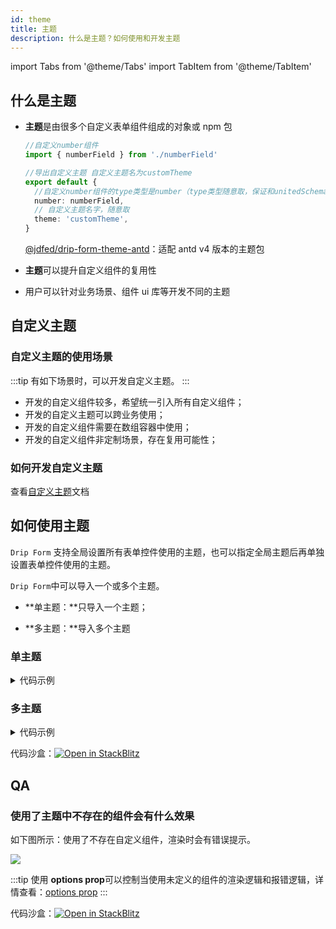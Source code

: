 ```yaml
---
id: theme
title: 主题
description: 什么是主题？如何使用和开发主题
---
```


import Tabs from '@theme/Tabs'
import TabItem from '@theme/TabItem'

## 什么是主题

- **主题**是由很多个自定义表单组件组成的对象或 npm 包

  <Tabs>
  <TabItem value="object" label="主题对象">

  ```ts
  //自定义number组件
  import { numberField } from './numberField'

  //导出自定义主题 自定义主题名为customTheme
  export default {
    //自定义number组件的type类型是number（type类型随意取，保证和unitedSchema中ui.type一致即可）
    number: numberField,
    // 自定义主题名字，随意取
    theme: 'customTheme',
  }
  ```

  </TabItem>
  <TabItem value="npm" label="主题npm包">

  [@jdfed/drip-form-theme-antd](https://github.com/JDFED/drip-form/tree/dev/packages/drip-form-theme-antd)：适配 antd v4 版本的主题包

  </TabItem>
  </Tabs>

- **主题**可以提升自定义组件的复用性
- 用户可以针对业务场景、组件 ui 库等开发不同的主题

## 自定义主题

### 自定义主题的使用场景

:::tip 有如下场景时，可以开发自定义主题。
:::

- 开发的自定义组件较多，希望统一引入所有自定义组件；
- 开发的自定义主题可以跨业务使用；
- 开发的自定义组件需要在数组容器中使用；
- 开发的自定义组件非定制场景，存在复用可能性；

### 如何开发自定义主题

查看[自定义主题](../advanced/customTheme)文档

## 如何使用主题

`Drip Form` 支持全局设置所有表单控件使用的主题，也可以指定全局主题后再单独设置表单控件使用的主题。

`Drip Form`中可以导入一个或多个主题。

- **单主题：**只导入一个主题；

- **多主题：**导入多个主题

### 单主题

<details>
<summary>代码示例</summary>

<Tabs>
<TabItem label="App.tsx" value="App">

```tsx
import DripForm from '@jdfed/drip-form'
//highlight-next-line
import antd from '@jdfed/drip-form-theme-antd'
import unitedSchema from './unitedSchema'
import '@jdfed/drip-form/dist/index.css'
import '@jdfed/drip-form-theme-antd/dist/index.css'
import 'antd/dist/antd.css'

function App() {
  return (
    <DripForm
      // 表单配置文件
      unitedSchema={unitedSchema}
      // 导入antd主题
      //highlight-next-line
      uiComponents={{ antd }}
    ></DripForm>
  )
}

export default App
```

</TabItem>
<TabItem label="unitedSchema.json" value="unitedSchema">

```json title="unitedSchema.json"
{
  "type": "object",
  "validateTime": "change",
  // 全局主题使用antd
  "theme": "antd",
  "schema": [
    ...
  ]
}
```

</TabItem>
</Tabs>

</details>

### 多主题

<details>
<summary>代码示例</summary>

<Tabs>
<TabItem value="App.ts" label="App.tsx">

```tsx
/**
 * 多主题例子
 * 优点：组件可以重复使用，并且主题可以单独发布npm包，跨业务使用。
 */
import DripForm from '@jdfed/drip-form'
import antd from '@jdfed/drip-form-theme-antd'
import unitedSchema from './unitedSchema'
//highlight-next-line
import customTheme from './customTheme'
import '@jdfed/drip-form/dist/index.css'
import '@jdfed/drip-form-theme-antd/dist/index.css'
import 'antd/dist/antd.css'

function App() {
  return (
    <DripForm
      // 表单配置文件
      unitedSchema={unitedSchema}
      // 导入antd主题和自定义主题customTheme
      //highlight-next-line
      uiComponents={{ antd, customTheme }}
    ></DripForm>
  )
}

export default App
```

</TabItem>
<TabItem value="customTheme/numberField" label="customTheme/numberField.tsx">

```tsx
/**
 * 自定义nubmer组件
 */
import { memo } from 'react'
import { InputNumber } from 'antd'
import { useField } from '@jdfed/hooks'
import { CommonProps } from '../global'

const NumberField = ({
  onChange,
  fieldData,
  fieldKey,
  dispatch,
  getKey,
  formMode,
  ...restProps
}: CommonProps) => {
  const _onChange = useField({ fieldKey, onChange, getKey }, dispatch)
  // view 查看模式
  if (formMode === 'view') return fieldData || null
  // edit 编辑模式
  return <InputNumber onChange={_onChange} value={fieldData} {...restProps} />
}

export const numberField = memo(NumberField)
```

</TabItem>
<TabItem value="customTheme/index.ts" label="customTheme/index.ts">

```ts
/**
 * 导出自定义主题 customTheme
 */
import { numberField } from './numberField'

//highlight-start
export default {
  number: numberField,
  // 自定义主题名字，随意取
  theme: 'customTheme',
}
//highlight-end
```

</TabItem>
<TabItem value="unitedSchema" label="unitedSchema">

```ts
// 表单配置文件

export default {
  type: 'object',
  validateTime: 'change',
  ui: {},
  // 设置全局主题为antd
  theme: 'antd',
  schema: [
    {
      type: 'string',
      title: '输入框',
      ui: {
        // 不配置theme，默认使用全局主题 antd
        type: 'text',
        style: {
          width: '100%',
        },
      },
      fieldKey: 'text_5oOHZr',
    },
    {
      type: 'number',
      title: '数字输入框1',
      ui: {
        // 使用自定义主题 customTheme
        //highlight-start
        theme: 'customTheme',
        type: 'number',
        //highlight-end
        description: {
          type: 'text',
          title: '第一次使用customTheme主题的number自定义组件',
        },
      },
      fieldKey: 'number_lAjBzU',
    },
    {
      type: 'number',
      title: '数字输入框2',
      ui: {
        // 需要和自定义主题名字一致
        //highlight-start
        theme: 'customTheme',
        type: 'number',
        //highlight-end
        description: {
          type: 'text',
          title: '第二次使用customTheme主题的number自定义组件',
        },
      },
      fieldKey: 'number_QmKL9J',
    },
  ],
}
```

</TabItem>
</Tabs>
</details>

代码沙盒：[![Open in StackBlitz](https://developer.stackblitz.com/img/open_in_stackblitz.svg)](https://stackblitz.com/edit/drip-form-fnlhin?file=src/App.tsx)

## QA

### 使用了主题中不存在的组件会有什么效果

如下图所示：使用了不存在自定义组件，渲染时会有错误提示。

![](https://img12.360buyimg.com/imagetools/jfs/t1/170785/39/33781/8386/63bfa16dFcca851ce/48859a109ca5791c.png)

:::tip
使用 **options prop**可以控制当使用未定义的组件的渲染逻辑和报错逻辑，详情查看：[options prop](../API/formProp/options)
:::


代码沙盒：[![Open in StackBlitz](https://developer.stackblitz.com/img/open_in_stackblitz.svg)](https://stackblitz.com/edit/drip-form-htvu1d?file=src/App.tsx)
